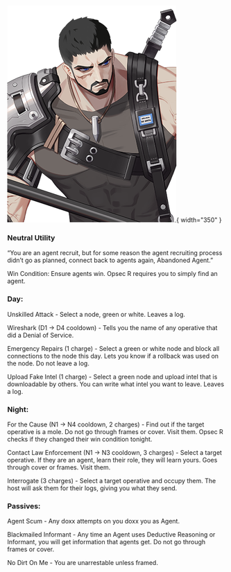 ![abandonedagent.png](Images/abandonedagent.png){ width="350" }

### **Neutral Utility**

“You are an agent recruit, but for some reason the agent recruiting process didn’t go as planned, connect back to agents again, Abandoned Agent.”

Win Condition: Ensure agents win. Opsec R requires you to simply find an agent.

### **Day:**

Unskilled Attack - Select a node, green or white. Leaves a log.

Wireshark (D1 -> D4 cooldown) - Tells you the name of any operative that did a Denial of Service.

Emergency Repairs (1 charge) - Select a green or white node and block all connections to the node this day. Lets you know if a rollback was used on the node. Do not leave a log.

Upload Fake Intel (1 charge) - Select a green node and upload intel that is downloadable by others. You can write what intel you want to leave. Leaves a log.

### **Night:**

For the Cause (N1 -> N4 cooldown, 2 charges) - Find out if the target operative is a mole. Do not go through frames or cover. Visit them. Opsec R checks if they changed their win condition tonight.

Contact Law Enforcement (N1 -> N3 cooldown, 3 charges) - Select a target operative. If they are an agent, learn their role, they will learn yours. Goes through cover or frames. Visit them.

Interrogate (3 charges) - Select a target operative and occupy them. The host will ask them for their logs, giving you what they send.

### **Passives:**

Agent Scum - Any doxx attempts on you doxx you as Agent.

Blackmailed Informant - Any time an Agent uses Deductive Reasoning or Informant, you will get information that agents get. Do not go through frames or cover.

No Dirt On Me - You are unarrestable unless framed.